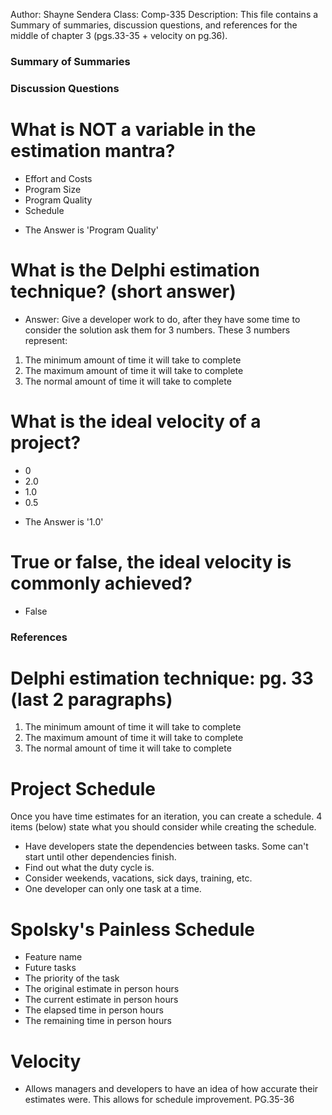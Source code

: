 Author: Shayne Sendera
Class: Comp-335
Description: This file contains a Summary of summaries, discussion questions, and references for the middle of chapter 3 (pgs.33-35 + velocity on pg.36).

### Summary of Summaries ###

### Discussion Questions ###
# What is NOT a variable in the estimation mantra? #
 * Effort and Costs
 * Program Size
 * Program Quality
 * Schedule
 - The Answer is 'Program Quality'

# What is the Delphi estimation technique? (short answer) #
 - Answer: Give a developer work to do, after they have some time to consider the solution ask them for 3 numbers. These 3 numbers represent:
 1. The minimum amount of time it will take to complete
 2. The maximum amount of time it will take to complete
 3. The normal amount of time it will take to complete

# What is the ideal velocity of a project? #
 * 0
 * 2.0
 * 1.0
 * 0.5
  - The Answer is '1.0'

# True or false, the ideal velocity is commonly achieved? #
 * False


### References ###
# Delphi estimation technique: pg. 33 (last 2 paragraphs) #
1. The minimum amount of time it will take to complete
2. The maximum amount of time it will take to complete
3. The normal amount of time it will take to complete

# Project Schedule #
Once you have time estimates for an iteration, you can create a schedule. 4 items (below) state what you should consider while creating the schedule.
 * Have developers state the dependencies between tasks. Some can't start until other dependencies finish.
 * Find out what the duty cycle is.
 * Consider weekends, vacations, sick days, training, etc.
 * One developer can only one task at a time.

# Spolsky's Painless Schedule #
 * Feature name
 * Future tasks
 * The priority of the task
 * The original estimate in person hours
 * The current estimate in person hours
 * The elapsed time in person hours
 * The remaining time in person hours

# Velocity #
 * Allows managers and developers to have an idea of how accurate their estimates were. This allows for schedule improvement. PG.35-36

